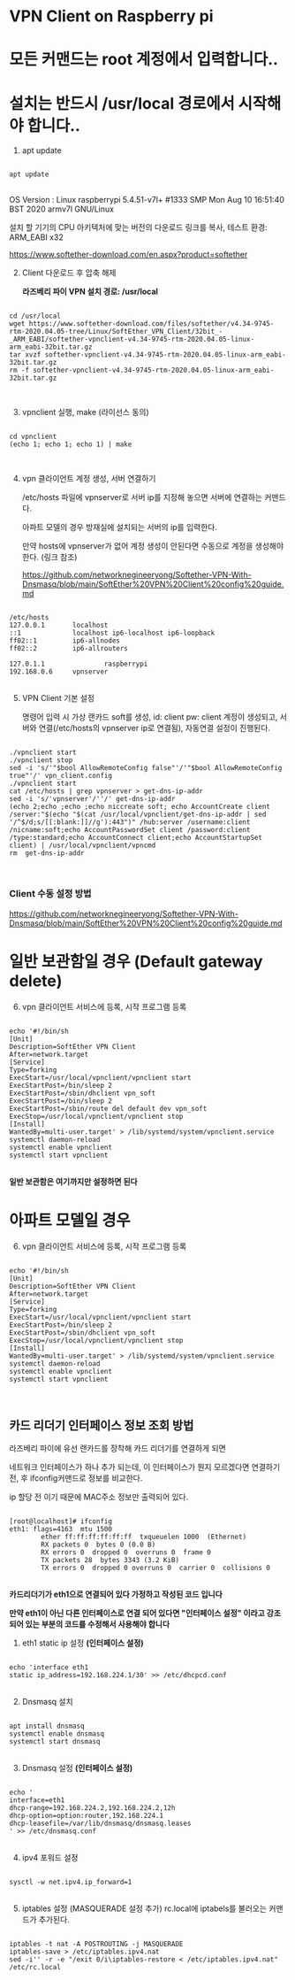 # VPN Client on Raspberry pi

# 모든 커맨드는 root 계정에서 입력합니다..

# 설치는 반드시 /usr/local 경로에서 시작해야 합니다.. 

1. apt update
<pre>
<code>
apt update
</code>
</pre>
OS Version : Linux raspberrypi 5.4.51-v7l+ #1333 SMP Mon Aug 10 16:51:40 BST 2020 armv7l GNU/Linux

설치 할 기기의 CPU 아키텍처에 맞는 버전의 다운로드 링크를 복사, 테스트 환경: ARM_EABI x32

<https://www.softether-download.com/en.aspx?product=softether>

2. Client 다운로드 후 압축 해제

    __라즈베리 파이 VPN 설치 경로: /usr/local__
<pre>
<code>
cd /usr/local
wget https://www.softether-download.com/files/softether/v4.34-9745-rtm-2020.04.05-tree/Linux/SoftEther_VPN_Client/32bit_-_ARM_EABI/softether-vpnclient-v4.34-9745-rtm-2020.04.05-linux-arm_eabi-32bit.tar.gz
tar xvzf softether-vpnclient-v4.34-9745-rtm-2020.04.05-linux-arm_eabi-32bit.tar.gz
rm -f softether-vpnclient-v4.34-9745-rtm-2020.04.05-linux-arm_eabi-32bit.tar.gz

</code>
</pre>
3. vpnclient 실행, make (라이선스 동의)
<pre>
<code>
cd vpnclient
(echo 1; echo 1; echo 1) | make

</code>
</pre>
4. vpn 클라이언트 계정 생성, 서버 연결하기

    /etc/hosts 파일에 vpnserver로 서버 ip를 지정해 놓으면 서버에 연결하는 커맨드다.

    아파트 모델의 경우 방재실에 설치되는 서버의 ip를 입력한다.

    만약 hosts에 vpnserver가 없어 계정 생성이 안된다면 수동으로 계정을 생성해야 한다. (링크 참조)

    <https://github.com/networknegineeryong/Softether-VPN-With-Dnsmasq/blob/main/SoftEther%20VPN%20Client%20config%20guide.md>

<pre>
<code>
/etc/hosts
127.0.0.1       localhost
::1             localhost ip6-localhost ip6-loopback
ff02::1         ip6-allnodes
ff02::2         ip6-allrouters

127.0.1.1               raspberrypi
192.168.0.6     vpnserver
</code>
</pre>
5. VPN Client 기본 설정

    명령어 입력 시 가상 랜카드 soft를 생성, id: client pw: client 계정이 생성되고, 서버와 연결(/etc/hosts의 vpnserver ip로 연결됨), 자동연결 설정이 진행된다.
<pre>
<code>
./vpnclient start
./vpnclient stop
sed -i 's/'"$bool AllowRemoteConfig false"'/'"$bool AllowRemoteConfig true"'/' vpn_client.config
./vpnclient start
cat /etc/hosts | grep vpnserver > get-dns-ip-addr
sed -i 's/'vpnserver'/''/' get-dns-ip-addr
(echo 2;echo ;echo ;echo niccreate soft; echo AccountCreate client /server:"$(echo "$(cat /usr/local/vpnclient/get-dns-ip-addr | sed '/^$/d;s/[[:blank:]]//g'):443")" /hub:server /username:client /nicname:soft;echo AccountPasswordSet client /password:client /type:standard;echo AccountConnect client;echo AccountStartupSet client) | /usr/local/vpnclient/vpncmd
rm  get-dns-ip-addr

</code>
</pre>

### Client 수동 설정 방법
<https://github.com/networknegineeryong/Softether-VPN-With-Dnsmasq/blob/main/SoftEther%20VPN%20Client%20config%20guide.md>

# 일반 보관함일 경우 (Default gateway delete)
6. vpn 클라이언트 서비스에 등록, 시작 프로그램 등록
<pre>
<code>  
echo '#!/bin/sh
[Unit]
Description=SoftEther VPN Client
After=network.target
[Service]
Type=forking
ExecStart=/usr/local/vpnclient/vpnclient start
ExecStartPost=/bin/sleep 2
ExecStartPost=/sbin/dhclient vpn_soft
ExecStartPost=/bin/sleep 2
ExecStartPost=/sbin/route del default dev vpn_soft
ExecStop=/usr/local/vpnclient/vpnclient stop
[Install]
WantedBy=multi-user.target' > /lib/systemd/system/vpnclient.service
systemctl daemon-reload
systemctl enable vpnclient
systemctl start vpnclient
</code>
</pre>
__일반 보관함은 여기까지만 설정하면 된다__

# 아파트 모델일 경우
6. vpn 클라이언트 서비스에 등록, 시작 프로그램 등록
<pre>
<code>  
echo '#!/bin/sh
[Unit]
Description=SoftEther VPN Client
After=network.target
[Service]
Type=forking
ExecStart=/usr/local/vpnclient/vpnclient start
ExecStartPost=/bin/sleep 2
ExecStartPost=/sbin/dhclient vpn_soft
ExecStop=/usr/local/vpnclient/vpnclient stop
[Install]
WantedBy=multi-user.target' > /lib/systemd/system/vpnclient.service
systemctl daemon-reload
systemctl enable vpnclient
systemctl start vpnclient

</code>
</pre>

##   카드 리더기 인터페이스 정보 조회 방법
라즈베리 파이에 유선 랜카드를 장착해 카드 리더기를 연결하게 되면

네트워크 인터페이스가 하나 추가 되는데, 이 인터페이스가 뭔지 모르겠다면 연결하기 전, 후 ifconfig커맨드로 정보를 비교한다.

ip 할당 전 이기 때문에 MAC주소 정보만 출력되어 있다.
<pre>
<code>
[root@localhost]# ifconfig
eth1: flags=4163<UP,BROADCAST,RUNNING,MULTICAST>  mtu 1500
        ether ff:ff:ff:ff:ff:ff  txqueuelen 1000  (Ethernet)
        RX packets 0  bytes 0 (0.0 B)
        RX errors 0  dropped 0  overruns 0  frame 0
        TX packets 28  bytes 3343 (3.2 KiB)
        TX errors 0  dropped 0 overruns 0  carrier 0  collisions 0
</code>
</pre>

__카드리더기가 eth1으로 연결되어 있다 가정하고 작성된 코드 입니다__

__만약 eth1이 아닌 다른 인터페이스로 연결 되어 있다면 "인터페이스 설정" 이라고 강조되어 있는 부분의 코드를 수정해서 사용해야 합니다__

1. eth1 static ip 설정  __(인터페이스 설정)__
<pre>
<code>
echo 'interface eth1
static ip_address=192.168.224.1/30' >> /etc/dhcpcd.conf
</code>
</pre>
2. Dnsmasq 설치
<pre>
<code>
apt install dnsmasq
systemctl enable dnsmasq
systemctl start dnsmasq
</code>
</pre>
3. Dnsmasq 설정  __(인터페이스 설정)__
<pre>
<code>
echo '
interface=eth1
dhcp-range=192.168.224.2,192.168.224.2,12h
dhcp-option=option:router,192.168.224.1
dhcp-leasefile=/var/lib/dnsmasq/dnsmasq.leases
' >> /etc/dnsmasq.conf
</code>
</pre>
4. ipv4 포워드 설정
<pre>
<code>
sysctl -w net.ipv4.ip_forward=1
</code>
</pre>
5. iptables 설정 (MASQUERADE 설정 추가)
    rc.local에 iptabels를 불러오는 커맨드가 추가된다.
<pre>
<code>
iptables -t nat -A POSTROUTING -j MASQUERADE 
iptables-save > /etc/iptables.ipv4.nat
sed -i'' -r -e "/exit 0/i\iptables-restore < /etc/iptables.ipv4.nat" /etc/rc.local
</code>
</pre>

